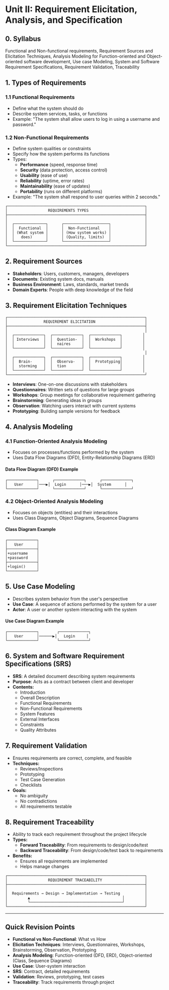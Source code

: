 # Unit II: Requirement Elicitation, Analysis, and Specification

## 0. Syllabus
Functional and Non-functional requirements, Requirement Sources and Elicitation Techniques, Analysis Modeling for Function-oriented and Object-oriented software development, Use case Modeling, System and Software Requirement Specifications, Requirement Validation, Traceability

## 1. Types of Requirements

### 1.1 Functional Requirements
- Define what the system should do
- Describe system services, tasks, or functions
- Example: "The system shall allow users to log in using a username and password."

### 1.2 Non-Functional Requirements
- Define system qualities or constraints
- Specify how the system performs its functions
- Types:
  - **Performance** (speed, response time)
  - **Security** (data protection, access control)
  - **Usability** (ease of use)
  - **Reliability** (uptime, error rates)
  - **Maintainability** (ease of updates)
  - **Portability** (runs on different platforms)
- Example: "The system shall respond to user queries within 2 seconds."

```
┌─────────────────────────────────────────────────────────────┐
│                  REQUIREMENTS TYPES                         │
├─────────────────────────────────────────────────────────────┤
│                                                             │
│  ┌──────────────┐      ┌────────────────────┐               │
│  │  Functional  │      │  Non-Functional    │               │
│  │ (What system │      │ (How system works) │               │
│  │   does)      │      │ (Quality, limits)  │               │
│  └──────────────┘      └────────────────────┘               │
└─────────────────────────────────────────────────────────────┘
```

## 2. Requirement Sources
- **Stakeholders**: Users, customers, managers, developers
- **Documents**: Existing system docs, manuals
- **Business Environment**: Laws, standards, market trends
- **Domain Experts**: People with deep knowledge of the field

## 3. Requirement Elicitation Techniques

```
┌─────────────────────────────────────────────────────────────┐
│                REQUIREMENT ELICITATION                      │
├─────────────────────────────────────────────────────────────┤
│                                                             │
│  ┌─────────────┐  ┌─────────────┐  ┌─────────────┐         │
│  │ Interviews  │  │  Question-  │  │  Workshops  │         │
│  │             │  │  naires     │  │             │         │
│  └─────────────┘  └─────────────┘  └─────────────┘         │
│                                                             │
│  ┌─────────────┐  ┌─────────────┐  ┌─────────────┐         │
│  │  Brain-     │  │  Observa-   │  │  Prototyping│         │
│  │  storming   │  │  tion       │  │             │         │
│  └─────────────┘  └─────────────┘  └─────────────┘         │
└─────────────────────────────────────────────────────────────┘
```

- **Interviews**: One-on-one discussions with stakeholders
- **Questionnaires**: Written sets of questions for large groups
- **Workshops**: Group meetings for collaborative requirement gathering
- **Brainstorming**: Generating ideas in groups
- **Observation**: Watching users interact with current systems
- **Prototyping**: Building sample versions for feedback

## 4. Analysis Modeling

### 4.1 Function-Oriented Analysis Modeling
- Focuses on processes/functions performed by the system
- Uses Data Flow Diagrams (DFD), Entity-Relationship Diagrams (ERD)

#### Data Flow Diagram (DFD) Example
```
┌─────────────┐      ┌─────────────┐      ┌─────────────┐
│   User      │───▶│  Login      │───▶│  System      │
└─────────────┘      └─────────────┘      └─────────────┘
```

### 4.2 Object-Oriented Analysis Modeling
- Focuses on objects (entities) and their interactions
- Uses Class Diagrams, Object Diagrams, Sequence Diagrams

#### Class Diagram Example
```
┌─────────────┐
│   User      │
├─────────────┤
│+username    │
│+password    │
├─────────────┤
│+login()     │
└─────────────┘
```

## 5. Use Case Modeling
- Describes system behavior from the user's perspective
- **Use Case**: A sequence of actions performed by the system for a user
- **Actor**: A user or another system interacting with the system

#### Use Case Diagram Example
```
┌─────────────┐        ┌─────────────┐
│   User      │──────▶│   Login     │
└─────────────┘        └─────────────┘
```

## 6. System and Software Requirement Specifications (SRS)
- **SRS**: A detailed document describing system requirements
- **Purpose**: Acts as a contract between client and developer
- **Contents:**
  - Introduction
  - Overall Description
  - Functional Requirements
  - Non-Functional Requirements
  - System Features
  - External Interfaces
  - Constraints
  - Quality Attributes

## 7. Requirement Validation
- Ensures requirements are correct, complete, and feasible
- **Techniques:**
  - Reviews/Inspections
  - Prototyping
  - Test Case Generation
  - Checklists
- **Goals:**
  - No ambiguity
  - No contradictions
  - All requirements testable

## 8. Requirement Traceability
- Ability to track each requirement throughout the project lifecycle
- **Types:**
  - **Forward Traceability**: From requirements to design/code/test
  - **Backward Traceability**: From design/code/test back to requirements
- **Benefits:**
  - Ensures all requirements are implemented
  - Helps manage changes

```
┌─────────────────────────────────────────────────────────────┐
│                  REQUIREMENT TRACEABILITY                   │
├─────────────────────────────────────────────────────────────┤
│                                                             │
│  Requirements → Design → Implementation → Testing           │
│         ▲                                         │         │
│         └─────────────────────────────────────────┘         │
└─────────────────────────────────────────────────────────────┘
```

---

## Quick Revision Points

- **Functional vs Non-Functional**: What vs How
- **Elicitation Techniques**: Interviews, Questionnaires, Workshops, Brainstorming, Observation, Prototyping
- **Analysis Modeling**: Function-oriented (DFD, ERD), Object-oriented (Class, Sequence Diagrams)
- **Use Case**: User-system interaction
- **SRS**: Contract, detailed requirements
- **Validation**: Reviews, prototyping, test cases
- **Traceability**: Track requirements through project